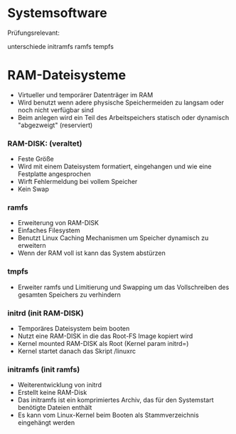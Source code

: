 Systemsoftware
==============

Prüfungsrelevant:

unterschiede initramfs ramfs tempfs


# RAM-Dateisysteme

- Virtueller und temporärer Datenträger im RAM
- Wird benutzt wenn adere physische Speichermeiden zu langsam oder noch nicht verfügbar sind
- Beim anlegen wird ein Teil des Arbeitspeichers statisch oder dynamisch "abgezweigt" (reserviert)

### RAM-DISK: (veraltet)
- Feste Größe
- Wird mit einem Dateisystem formatiert, eingehangen und wie eine Festplatte angesprochen
- Wirft Fehlermeldung bei vollem Speicher
- Kein Swap

### ramfs
- Erweiterung von RAM-DISK
- Einfaches Filesystem
- Benutzt Linux Caching Mechanismen um Speicher dynamisch zu erweitern
- Wenn der RAM voll ist kann das System abstürzen
 
### tmpfs
- Erweiter ramfs und Limitierung und Swapping um das Vollschreiben des gesamten Speichers zu verhindern

### initrd (init RAM-DISK)
- Temporäres Dateisystem beim booten
- Nutzt eine RAM-DISK in die das Root-FS Image kopiert wird
- Kernel mounted RAM-DISK als Root (Kernel param initrd=)
- Kernel startet danach das Skript /linuxrc

### initramfs (init ramfs)
- Weiterentwicklung von initrd
- Erstellt keine RAM-Disk 
- Das initramfs ist ein komprimiertes Archiv, das für den Systemstart benötigte Dateien enthält
- Es kann vom Linux-Kernel beim Booten als Stammverzeichnis eingehängt werden

 




